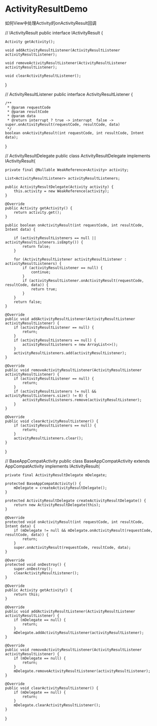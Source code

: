 # ActivityResultDemo
如何View中处理Activity的onActivityResult回调

// IActivityResult
public interface IActivityResult {

    Activity getActivity();

    void addActivityResultListener(ActivityResultListener activityResultListener);

    void removeActivityResultListener(ActivityResultListener activityResultListener);

    void clearActivityResultListener();
}

// ActivityResultListener
public interface ActivityResultListener {

    /**
     * @param requestCode
     * @param resultCode
     * @param data
     * @return interrupt ? true -> interrupt  false -> super.onActivityResult(requestCode, resultCode, data)
     */
    boolean onActivityResult(int requestCode, int resultCode, Intent data);
}

// ActivityResultDelegate
public class ActivityResultDelegate implements IActivityResult{

    private final @Nullable WeakReference<Activity> activity;

    List<ActivityResultListener> activityResultListeners;

    public ActivityResultDelegate(Activity activity) {
        this.activity = new WeakReference(activity);
    }

    @Override
    public Activity getActivity() {
        return activity.get();
    }

    public boolean onActivityResult(int requestCode, int resultCode, Intent data) {

        if (activityResultListeners == null || activityResultListeners.isEmpty()) {
            return false;
        }

        for (ActivityResultListener activityResultListener : activityResultListeners) {
            if (activityResultListener == null) {
                continue;
            }
            if (activityResultListener.onActivityResult(requestCode, resultCode, data)) {
                return true;
            }
        }
        return false;
    }

    @Override
    public void addActivityResultListener(ActivityResultListener activityResultListener) {
        if (activityResultListener == null) {
            return;
        }
        if (activityResultListeners == null) {
            activityResultListeners = new ArrayList<>();
        }
        activityResultListeners.add(activityResultListener);
    }

    @Override
    public void removeActivityResultListener(ActivityResultListener activityResultListener) {
        if (activityResultListener == null) {
            return;
        }
        if (activityResultListeners != null && activityResultListeners.size() != 0) {
            activityResultListeners.remove(activityResultListener);
        }
    }

    @Override
    public void clearActivityResultListener() {
        if (activityResultListeners == null) {
            return;
        }
        activityResultListeners.clear();
    }
}

// BaseAppCompatActivity
public class BaseAppCompatActivity extends AppCompatActivity implements IActivityResult{

    private final ActivityResultDelegate mDelegate;

    protected BaseAppCompatActivity() {
        mDelegate = createActivityResultDelegate();
    }

    protected ActivityResultDelegate createActivityResultDelegate() {
        return new ActivityResultDelegate(this);
    }

    @Override
    protected void onActivityResult(int requestCode, int resultCode, Intent data) {
        if (mDelegate != null && mDelegate.onActivityResult(requestCode, resultCode, data)) {
            return;
        }
        super.onActivityResult(requestCode, resultCode, data);
    }

    @Override
    protected void onDestroy() {
        super.onDestroy();
        clearActivityResultListener();
    }

    @Override
    public Activity getActivity() {
        return this;
    }

    @Override
    public void addActivityResultListener(ActivityResultListener activityResultListener) {
        if (mDelegate == null) {
            return;
        }
        mDelegate.addActivityResultListener(activityResultListener);
    }

    @Override
    public void removeActivityResultListener(ActivityResultListener activityResultListener) {
        if (mDelegate == null) {
            return;
        }
        mDelegate.removeActivityResultListener(activityResultListener);
    }

    @Override
    public void clearActivityResultListener() {
        if (mDelegate == null) {
            return;
        }
        mDelegate.clearActivityResultListener();
    }
}
